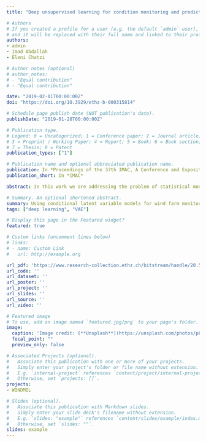 ```yaml
---
title: "Deep unsupervised learning for condition monitoring and prediction of high dimensional data with application on windfarm SCADA data"

# Authors
# If you created a profile for a user (e.g. the default `admin` user), write the username (folder name) here 
# and it will be replaced with their full name and linked to their profile.
authors:
- admin
- Imad Abdallah
- Eleni Chatzi

# Author notes (optional)
# author_notes:
# - "Equal contribution"
# - "Equal contribution"

date: "2019-02-01T00:00:00Z"
doi: "https://doi.org/10.3929/ethz-b-000315814"

# Schedule page publish date (NOT publication's date).
publishDate: "2019-01-28T00:00:00Z"

# Publication type.
# Legend: 0 = Uncategorized; 1 = Conference paper; 2 = Journal article;
# 3 = Preprint / Working Paper; 4 = Report; 5 = Book; 6 = Book section;
# 7 = Thesis; 8 = Patent
publication_types: ["1"]

# Publication name and optional abbreviated publication name.
publication: In *Proceedings of the 37th IMAC, A Conference and Exposition on Structural Dynamics 2019*
publication_short: In *IMAC*

abstract: In this work we are addressing the problem of statistical modeling of the joint distribution of data collected from wind turbines interacting due to collective effect of their placement in a wind-farm, the wind characteristics (speed/orientation) and the turbine control. Operating wind turbines extract energy from the wind and at the same time produce wakes on the down-wind turbines in a park, causing reduced power production and increased vibrations, potentially contributing in a detrimental manner to fatigue life. This work presents a Variational Auto-Encoder (VAE) Neural Network architecture capable of mapping the high dimensional correlated stochastic variables over the wind-farm, such as power production and wind speed, to a parametric probability distribution of much lower dimensionality. We demonstrate how a trained VAE can be used in order to quantify levels of statistical deviation on condition monitoring data. Moreover, we demonstrate how the VAE can be used for pretraining an inference model, capable of predicting the power production of the farm together with bounds on the uncertainty of the predictions. Examples employing simulated wind-farm Supervisory Control And Data Acquisition (SCADA) data are presented. The simulated farm data are acquired from a Dynamic Wake Meandering (DWM) simulation of a small wind farm comprised of nine 5MW turbines in close spacing using OpenFAST

# Summary. An optional shortened abstract.
summary: Using conditional latent variable models for wind farm monitoring data.
tags: ["deep learning", "VAE"]

# Display this page in the Featured widget?
featured: true

# Custom links (uncomment lines below)
# links:
# - name: Custom Link
#   url: http://example.org

url_pdf: 'https://www.research-collection.ethz.ch/bitstream/handle/20.500.11850/315814/4586_myl.pdf?sequence=1&isAllowed=y'
url_code: ''
url_dataset: ''
url_poster: ''
url_project: ''
url_slides: ''
url_source: ''
url_video: ''

# Featured image
# To use, add an image named `featured.jpg/png` to your page's folder. 
image:
  caption: 'Image credit: [**Unsplash**](https://unsplash.com/photos/pLCdAaMFLTE)'
  focal_point: ""
  preview_only: false

# Associated Projects (optional).
#   Associate this publication with one or more of your projects.
#   Simply enter your project's folder or file name without extension.
#   E.g. `internal-project` references `content/project/internal-project/index.md`.
#   Otherwise, set `projects: []`.
projects:
- WINDMIL 

# Slides (optional).
#   Associate this publication with Markdown slides.
#   Simply enter your slide deck's filename without extension.
#   E.g. `slides: "example"` references `content/slides/example/index.md`.
#   Otherwise, set `slides: ""`.
slides: example
---
```


